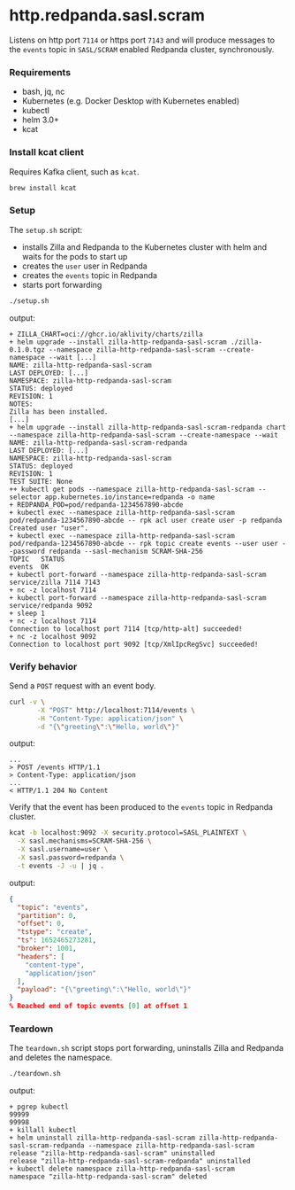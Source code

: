 # http.redpanda.sasl.scram

Listens on http port `7114` or https port `7143` and will produce messages to the `events` topic in `SASL/SCRAM`
enabled Redpanda cluster, synchronously.

### Requirements

- bash, jq, nc
- Kubernetes (e.g. Docker Desktop with Kubernetes enabled)
- kubectl
- helm 3.0+
- kcat

### Install kcat client

Requires Kafka client, such as `kcat`.

```bash
brew install kcat
```

### Setup

The `setup.sh` script:

- installs Zilla and Redpanda to the Kubernetes cluster with helm and waits for the pods to start up
- creates the `user` user in Redpanda
- creates the `events` topic in Redpanda
- starts port forwarding

```bash
./setup.sh
```

output:

```text
+ ZILLA_CHART=oci://ghcr.io/aklivity/charts/zilla
+ helm upgrade --install zilla-http-redpanda-sasl-scram ./zilla-0.1.0.tgz --namespace zilla-http-redpanda-sasl-scram --create-namespace --wait [...]
NAME: zilla-http-redpanda-sasl-scram
LAST DEPLOYED: [...]
NAMESPACE: zilla-http-redpanda-sasl-scram
STATUS: deployed
REVISION: 1
NOTES:
Zilla has been installed.
[...]
+ helm upgrade --install zilla-http-redpanda-sasl-scram-redpanda chart --namespace zilla-http-redpanda-sasl-scram --create-namespace --wait
NAME: zilla-http-redpanda-sasl-scram-redpanda
LAST DEPLOYED: [...]
NAMESPACE: zilla-http-redpanda-sasl-scram
STATUS: deployed
REVISION: 1
TEST SUITE: None
++ kubectl get pods --namespace zilla-http-redpanda-sasl-scram --selector app.kubernetes.io/instance=redpanda -o name
+ REDPANDA_POD=pod/redpanda-1234567890-abcde
+ kubectl exec --namespace zilla-http-redpanda-sasl-scram pod/redpanda-1234567890-abcde -- rpk acl user create user -p redpanda
Created user "user".
+ kubectl exec --namespace zilla-http-redpanda-sasl-scram pod/redpanda-1234567890-abcde -- rpk topic create events --user user --password redpanda --sasl-mechanism SCRAM-SHA-256
TOPIC   STATUS
events  OK
+ kubectl port-forward --namespace zilla-http-redpanda-sasl-scram service/zilla 7114 7143
+ nc -z localhost 7114
+ kubectl port-forward --namespace zilla-http-redpanda-sasl-scram service/redpanda 9092
+ sleep 1
+ nc -z localhost 7114
Connection to localhost port 7114 [tcp/http-alt] succeeded!
+ nc -z localhost 9092
Connection to localhost port 9092 [tcp/XmlIpcRegSvc] succeeded!
```

### Verify behavior

Send a `POST` request with an event body.

```bash
curl -v \
       -X "POST" http://localhost:7114/events \
       -H "Content-Type: application/json" \
       -d "{\"greeting\":\"Hello, world\"}"
```

output:

```text
...
> POST /events HTTP/1.1
> Content-Type: application/json
...
< HTTP/1.1 204 No Content
```

Verify that the event has been produced to the `events` topic in Redpanda cluster.

```bash
kcat -b localhost:9092 -X security.protocol=SASL_PLAINTEXT \
  -X sasl.mechanisms=SCRAM-SHA-256 \
  -X sasl.username=user \
  -X sasl.password=redpanda \
  -t events -J -u | jq .
```

output:

```json
{
  "topic": "events",
  "partition": 0,
  "offset": 0,
  "tstype": "create",
  "ts": 1652465273281,
  "broker": 1001,
  "headers": [
    "content-type",
    "application/json"
  ],
  "payload": "{\"greeting\":\"Hello, world\"}"
}
% Reached end of topic events [0] at offset 1
```

### Teardown

The `teardown.sh` script stops port forwarding, uninstalls Zilla and Redpanda and deletes the namespace.

```bash
./teardown.sh
```

output:

```text
+ pgrep kubectl
99999
99998
+ killall kubectl
+ helm uninstall zilla-http-redpanda-sasl-scram zilla-http-redpanda-sasl-scram-redpanda --namespace zilla-http-redpanda-sasl-scram
release "zilla-http-redpanda-sasl-scram" uninstalled
release "zilla-http-redpanda-sasl-scram-redpanda" uninstalled
+ kubectl delete namespace zilla-http-redpanda-sasl-scram
namespace "zilla-http-redpanda-sasl-scram" deleted
```

